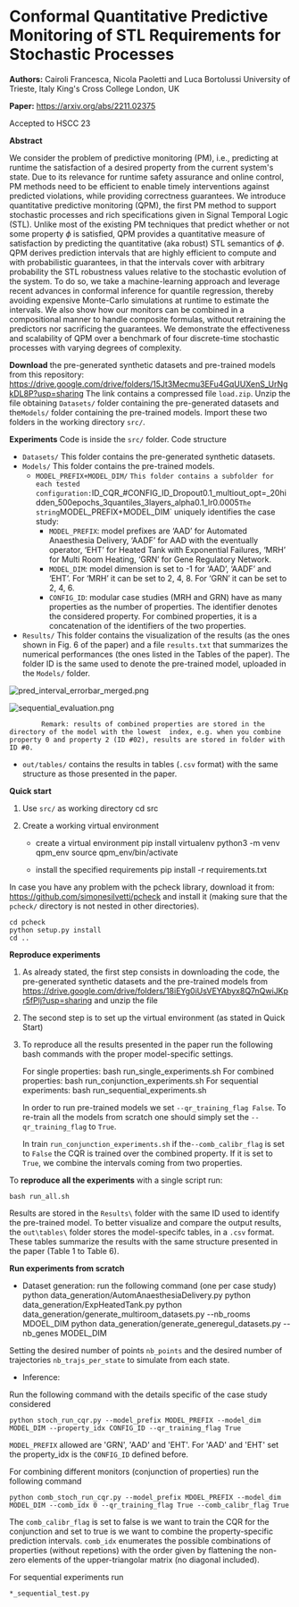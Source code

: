 # Conformal Quantitative Predictive Monitoring of STL Requirements for Stochastic Processes


**Authors:** Cairoli Francesca, Nicola Paoletti and Luca Bortolussi
University of Trieste, Italy
King's Cross College London, UK

**Paper:** https://arxiv.org/abs/2211.02375

Accepted to HSCC 23


**Abstract**

We consider the problem of predictive monitoring (PM), i.e., predicting at runtime the satisfaction of a desired property from the current system's state. Due to its relevance for runtime safety assurance and online control, PM methods need to be efficient to enable timely interventions against predicted violations, while providing correctness guarantees. 
We introduce quantitative predictive monitoring (QPM), the first PM method to support stochastic processes and rich specifications given in Signal Temporal Logic (STL). Unlike most of the existing PM techniques that predict whether or not some property $\phi$ is satisfied, QPM provides a quantitative measure of satisfaction by predicting the quantitative (aka robust) STL semantics of $\phi$. QPM derives prediction intervals that are highly efficient to compute and with probabilistic guarantees, in that the intervals cover with arbitrary probability the STL robustness values relative to the stochastic evolution of the system.  To do so, we take a machine-learning approach and leverage recent advances in conformal inference for quantile regression, thereby avoiding expensive Monte-Carlo simulations at runtime to estimate the intervals. 
We also show how our monitors can be combined in a compositional manner to handle composite formulas, without retraining the predictors nor sacrificing the guarantees. 
We demonstrate the effectiveness and scalability of QPM over a benchmark of four discrete-time stochastic processes with varying degrees of complexity. 


**Download** the pre-generated synthetic datasets and pre-trained models from this repository: https://drive.google.com/drive/folders/15Jt3Mecmu3EFu4GqUUXenS_UrNgkDL8P?usp=sharing
The link contains a compressed file `load.zip`. Unzip the file obtaining `Datasets/` folder containing the pre-generated datasets and the`Models/` folder containing the pre-trained models. Import these two folders in the working directory `src/`.

**Experiments**
    Code is inside the `src/` folder.
Code structure
- `Datasets/`
            This folder contains the pre-generated synthetic datasets. 
- `Models/`
            This folder contains the pre-trained models.
    - `MODEL_PREFIX+MODEL_DIM/` `
            This folder contains a subfolder for each tested configuration: `ID_CQR_#CONFIG_ID_Dropout0.1_multiout_opt=_20hidden_500epochs_3quantiles_3layers_alpha0.1_lr0.0005`
        The string `MODEL_PREFIX+MODEL_DIM` uniquely identifies the case study:
        - `MODEL_PREFIX`: model prefixes are ‘AAD’ for Automated Anaesthesia Delivery, ‘AADF’ for AAD with the eventually operator, ‘EHT’  for Heated Tank with Exponential Failures, ‘MRH’ for Multi Room Heating, ‘GRN’ for Gene Regulatory Network.
        - `MODEL_DIM`: model dimension is set to -1 for ‘AAD’, ‘AADF’ and ‘EHT’. For ‘MRH’ it can be set to 2, 4, 8. For ‘GRN’ it can be set to 2, 4, 6. 
        - `CONFIG_ID`: modular case studies (MRH and GRN) have as many properties as the number of properties. The identifier denotes the considered property. For combined properties, it is a concatenation of the identifiers of the two properties.
- `Results/`
            This folder contains the visualization of the results (as the ones shown in Fig. 6 of the paper) and a file `results.txt` that summarizes the numerical performances (the ones listed in the Tables of the paper). The folder ID is the same used to denote the pre-trained model, uploaded in the `Models/` folder.


![pred_interval_errorbar_merged.png](https://paper-attachments.dropboxusercontent.com/s_DA8D097E86304DE5F96E09771849284B05AB48EC7B955DA117AA1A2D276BF503_1675701233858_pred_interval_errorbar_merged.png)

![sequential_evaluation.png](https://paper-attachments.dropboxusercontent.com/s_DA8D097E86304DE5F96E09771849284B05AB48EC7B955DA117AA1A2D276BF503_1675701816682_sequential_evaluation.png)



            Remark: results of combined properties are stored in the directory of the model with the lowest  index, e.g. when you combine property 0 and property 2 (ID #02), results are stored in folder with ID #0.
- `out/tables/` contains the results in tables (`.csv`  format) with the same structure as those presented in the paper.



**Quick start**
1. Use `src/` as working directory
    cd src
    
2. Create a working virtual environment
    - create a virtual environment
    pip install virtualenv
    python3 -m venv qpm_env
    source qpm_env/bin/activate
    
    - install the specified requirements
    pip install -r requirements.txt
    

In case you have any problem with the pcheck library, download it from: https://github.com/simonesilvetti/pcheck and install it (making sure that the `pcheck/` directory is not nested in other directories).

    cd pcheck
    python setup.py install
    cd ..


**Reproduce experiments**


1. As already stated, the first step consists in downloading the code, the pre-generated synthetic datasets and the pre-trained models from https://drive.google.com/drive/folders/18iEYg0iUsVEYAbyx8Q7nQwiJKpr5fPlj?usp=sharing
    and unzip the file
2. The second step is to set up the virtual environment (as stated in Quick Start)
3. To reproduce all the results presented in the paper run the following bash commands with the proper model-specific settings.


    For single properties: 
    bash run_single_experiments.sh
    For combined properties:
    bash run_conjunction_experiments.sh
    For sequential experiments:
    bash run_sequential_experiments.sh


    In order to run pre-trained models we set `--qr_training_flag False`. To re-train all the models from scratch one should simply set the `--qr_training_flag` to `True`.
    
    In train `run_conjunction_experiments.sh` if the`--comb_calibr_flag` is set to `False` the CQR is trained over the combined property. If it is set to `True`, we combine the intervals coming from two properties.

To **reproduce all the experiments** with a single script run:

    bash run_all.sh

Results are stored in the `Results\` folder with the same ID used to identify the pre-trained model.
To better visualize and compare the output results, the `out\tables\` folder stores the model-specifc tables, in a `.csv` format. These tables summarize the results with the same structure presented in the paper (Table 1 to Table 6).

**Run experiments from scratch**
- Dataset generation: run the following command (one per case study)
    python data_generation/AutomAnaesthesiaDelivery.py 
    python data_generation/ExpHeatedTank.py
    python data_generation/generate_multiroom_datasets.py --nb_rooms MDOEL_DIM
    python data_generation/generate_generegul_datasets.py --nb_genes MODEL_DIM

Setting the desired number of points `nb_points` and the desired number of trajectories `nb_trajs_per_state` to simulate from each state.


- Inference:

Run the following command with the details specific of the case study considered

    python stoch_run_cqr.py --model_prefix MODEL_PREFIX --model_dim MODEL_DIM --property_idx CONFIG_ID --qr_training_flag True

`MODEL_PREFIX` allowed are 'GRN', 'AAD' and 'EHT'. For 'AAD' and 'EHT' set the property_idx is the `CONFIG_ID` defined before.

For combining different monitors (conjunction of properties) run the following command

    python comb_stoch_run_cqr.py --model_prefix MDOEL_PREFIX --model_dim MODEL_DIM --comb_idx 0 --qr_training_flag True --comb_calibr_flag True

The `comb_calibr_flag` is set to false is we want to train the CQR for the conjunction and set to true is we want to combine the property-specific prediction intervals. `comb_idx` enumerates the possible combinations of properties (without repetions) with the order given by flattening the non-zero elements of the upper-triangolar matrix (no diagonal included).

For sequential experiments run

    *_sequential_test.py






